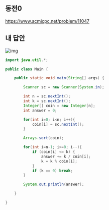 ## 동전0

https://www.acmicpc.net/problem/11047

## 내 답안

![img](https://postfiles.pstatic.net/MjAyNTEwMjdfMTEy/MDAxNzYxNTcyNTYxNjA5.IZToyz-NPn7NWIA8yBvC778x7oxeXfJCnhcHU0oACmkg.mmJ_l4LL_vsd0u4OIw4CQQn6MHL5ymU2xGF2Y5_fBA4g.PNG/image.png?type=w773)

```java
import java.util.*;

public class Main {

    public static void main(String[] args) {

        Scanner sc = new Scanner(System.in);

        int n = sc.nextInt();
        int k = sc.nextInt();
        Integer[] coin = new Integer[n];
        int answer = 0;

        for(int i=0; i<n; i++){
            coin[i] = sc.nextInt();
        }

        Arrays.sort(coin);

        for(int i=n-1; i>=0; i--){
            if (coin[i] <= k) {
                answer += k / coin[i];
                k = k % coin[i];
            }
            if (k == 0) break;
        }

        System.out.println(answer);

    }

}
```




